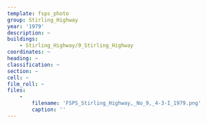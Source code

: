 ```yaml
---
template: fsps_photo
group: Stirling_Highway
year: '1979'
description: ~
buildings:
    - Stirling_Highway/9_Stirling_Highway
coordinates: ~
heading: ~
classification: ~
section: ~
cell: ~
film_roll: ~
files:
    -
        filename: 'FSPS_Stirling_Highway,_No_9,_4-3-I_1979.png'
        caption: ''
---
```

